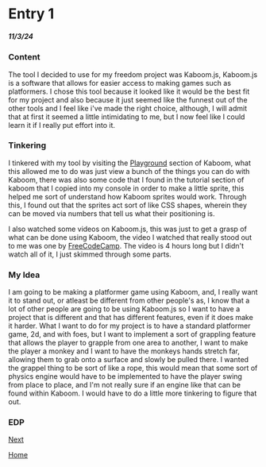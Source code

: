 # Entry 1
##### 11/3/24

### Content

The tool I decided to use for my freedom project was Kaboom.js, Kaboom.js is a software that allows for easier access to making games such as platformers. I chose this tool because it looked like it would be the best fit for my project and also because it just seemed like the funnest out of the other tools and I feel like i've made the right choice, although, I will admit that at first it seemed a little intimidating to me, but I now feel like I could learn it if I really put effort into it. 

### Tinkering

I tinkered with my tool by visiting the [Playground](https://kaboomjs.com/play?example=add) section of Kaboom, what this allowed me to do was just view a bunch of the things you can do with Kaboom, there was also some code that I found in the tutorial section of kaboom that I copied into my console in order to make a little sprite, this helped me sort of understand how Kaboom sprites would work. Through this, I found out that the sprites act sort of like CSS shapes, wherein they can be moved via numbers that tell us what their positioning is. 

I also watched some videos on Kaboom.js, this was just to get a grasp of what can be done using Kaboom, the video I watched that really stood out to me was one by [FreeCodeCamp](https://www.youtube.com/watch?v=iM1iSvloMlo&t=434s). The video is 4 hours long but I didn't watch all of it, I just skimmed through some parts. 

### My Idea

I am going to be making a platformer game using Kaboom, and, I really want it to stand out, or atleast be different from other people's as, I know that a lot of other people are going to be using Kaboom.js so I want to have a project that is different and that has different features, even if it does make it harder. What I want to do for my project is to have a standard platformer game, 2d, and with foes, but I want to implement a sort of grappling feature that allows the player to grapple from one area to another, I want to make the player a monkey and I want to have the monkeys hands stretch far, allowing them to grab onto a surface and slowly be pulled there. I wanted the grappel thing to be sort of like a rope, this would mean that some sort of physics engine would have to be implemented to have the player swing from place to place, and I'm not really sure if an engine like that can be found within Kaboom. I would have to do a little more tinkering to figure that out.

### EDP


[Next](entry02.md)

[Home](../README.md)
